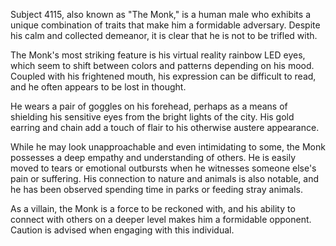 Subject 4115, also known as "The Monk," is a human male who exhibits a unique combination of traits that make him a formidable adversary. Despite his calm and collected demeanor, it is clear that he is not to be trifled with.

The Monk's most striking feature is his virtual reality rainbow LED eyes, which seem to shift between colors and patterns depending on his mood. Coupled with his frightened mouth, his expression can be difficult to read, and he often appears to be lost in thought.

He wears a pair of goggles on his forehead, perhaps as a means of shielding his sensitive eyes from the bright lights of the city. His gold earring and chain add a touch of flair to his otherwise austere appearance.

While he may look unapproachable and even intimidating to some, the Monk possesses a deep empathy and understanding of others. He is easily moved to tears or emotional outbursts when he witnesses someone else's pain or suffering. His connection to nature and animals is also notable, and he has been observed spending time in parks or feeding stray animals.

As a villain, the Monk is a force to be reckoned with, and his ability to connect with others on a deeper level makes him a formidable opponent. Caution is advised when engaging with this individual.